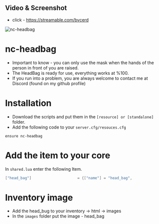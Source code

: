 ## Video & Screenshot

- click - https://streamable.com/bvcerd

![nc-headbag](https://i.ibb.co/ZcnTVKy/image.png)

# nc-headbag

- Important to know - you can only use the mask when the hands of the person in front of you are raised.
- The HeadBag is ready for use, everything works at %100.
- If you run into a problem, you are always welcome to contact me at Discord (found on my github profile)

# Installation

- Download the scripts and put them in the ```[resource] or [standalone]``` folder.
- Add the following code to your ```server.cfg/resouces.cfg```

```
ensure nc-headbag
```

# Add the item to your core

In ```shared.lua``` enter the following Item.

```lua 
["head_bag"] 					 = {["name"] = "head_bag", 			 	["label"] = "Head Bag", 						["weight"] = 5, 		["type"] = "item", 		["image"] = "head_bag.png", 			["unique"] = true, 		["useable"] = true, 	["shouldClose"] = false,   ["combinable"] = nil,   ["description"] = "Put mask on hostage."},
```

# Inventory image

- Add the head_bug to your inventory -> html -> images
- In the ```images``` folder put the image - head_bag
